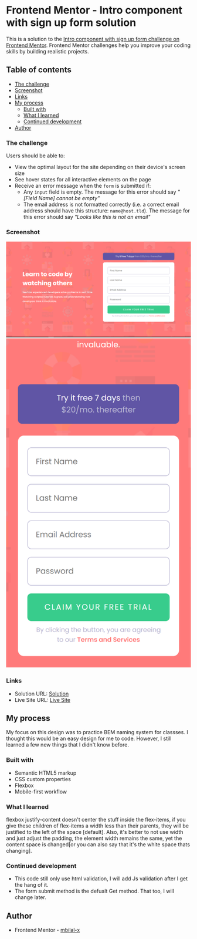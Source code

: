 # Frontend Mentor - Intro component with sign up form solution

This is a solution to the [Intro component with sign up form challenge on Frontend Mentor](https://www.frontendmentor.io/challenges/intro-component-with-signup-form-5cf91bd49edda32581d28fd1). Frontend Mentor challenges help you improve your coding skills by building realistic projects. 

## Table of contents

  - [The challenge](#the-challenge)
  - [Screenshot](#screenshot)
  - [Links](#links)
- [My process](#my-process)
  - [Built with](#built-with)
  - [What I learned](#what-i-learned)
  - [Continued development](#continued-development)
- [Author](#author)


### The challenge

Users should be able to:

- View the optimal layout for the site depending on their device's screen size
- See hover states for all interactive elements on the page
- Receive an error message when the `form` is submitted if:
  - Any `input` field is empty. The message for this error should say *"[Field Name] cannot be empty"*
  - The email address is not formatted correctly (i.e. a correct email address should have this structure: `name@host.tld`). The message for this error should say *"Looks like this is not an email"*

### Screenshot

![](./images/Capture.PNG)
![](./images/capture_iPhone%20SE.png)

### Links

- Solution URL: [Solution](https://your-solution-url.com)
- Live Site URL: [Live Site](https://your-live-site-url.com)

## My process
My focus on this design was to practice BEM naming system for classses.
I thought this would be an easy design for me to code. However, I still learned a few new things that I didn't know before.

### Built with

- Semantic HTML5 markup
- CSS custom properties
- Flexbox
- Mobile-first workflow

### What I learned
flexbox justify-content doesn't center the stuff inside the flex-items,
if you give these children of flex-items a width less than their parents, they will be justified to the left of the space [default]. Also, it's better to not use width and just adjust the padding, the element width remains the same, yet the content space is changed[or you can also say that it's the white space thats changing]. 

### Continued development
- This code still only use html validation, I will add Js validation after I get the hang of it.
- The form submit method is the defualt Get method. That too, I will change later.

## Author

- Frontend Mentor - [mbilal-x](https://www.frontendmentor.io/profile/mbilal-x)
